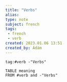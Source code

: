```yaml
---
title: "Verbs"
alias: 
type: note
subject: french
tags:
 - french
 - verb
created: 2023.01.06 13:51
created_by: Ádám
---
```

```query
tag:#verb -"Verbs"
```
```dataview
TABLE meaning
FROM #verb and -"Verbs"
```